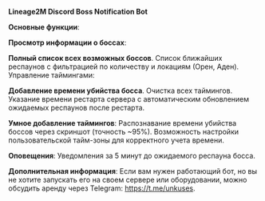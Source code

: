 **Lineage2M Discord Boss Notification Bot**

**Основные функции**:

**Просмотр информации о боссах**:

**Полный список всех возможных боссов**.
Список ближайших респаунов с фильтрацией по количеству и локациям (Орен, Аден).
Управление таймингами:

**Добавление времени убийства босса**.
Очистка всех таймингов.
Указание времени рестарта сервера с автоматическим обновлением ожидаемых респаунов после рестарта.

**Умное добавление таймингов**:
Распознавание времени убийства боссов через скриншот (точность ~95%).
Возможность настройки пользовательской тайм-зоны для корректного учета времени.

**Оповещения**:
Уведомления за 5 минут до ожидаемого респауна босса.


**Дополнительная информация**:
Если вам нужен работающий бот, но вы не хотите запускать его на своем сервере или оборудовании, можно обсудить аренду через Telegram: https://t.me/unkuses.
